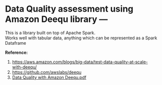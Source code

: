 # Data Quality assessment using Amazon Deequ library — 

This is a library built on top of Apache Spark.  
Works well with tabular data, anything which can be represented as a Spark Dataframe  

**Reference:**  
1. https://aws.amazon.com/blogs/big-data/test-data-quality-at-scale-with-deequ/
2. https://github.com/awslabs/deequ
3. [Data Quality with Amazon Deequ.pdf](https://github.com/TheCodeCache/Cloud-AWS/files/7790945/Data.Quality.with.Amazon.Deequ.pdf)

